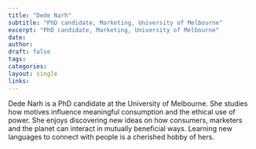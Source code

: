 ```yaml
---
title: "Dede Narh"
subtitle: "PhD candidate, Marketing, University of Melbourne"
excerpt: "PhD candidate, Marketing, University of Melbourne"
date: 
author:
draft: false
tags:
categories:
layout: single
links:
---
```


Dede Narh is a PhD candidate at the University of Melbourne. She studies how motives influence meaningful consumption and the ethical use of power.  She enjoys discovering new ideas on how consumers, marketers and the planet can interact in mutually beneficial ways. Learning new languages to connect with people is a cherished hobby of hers. 
